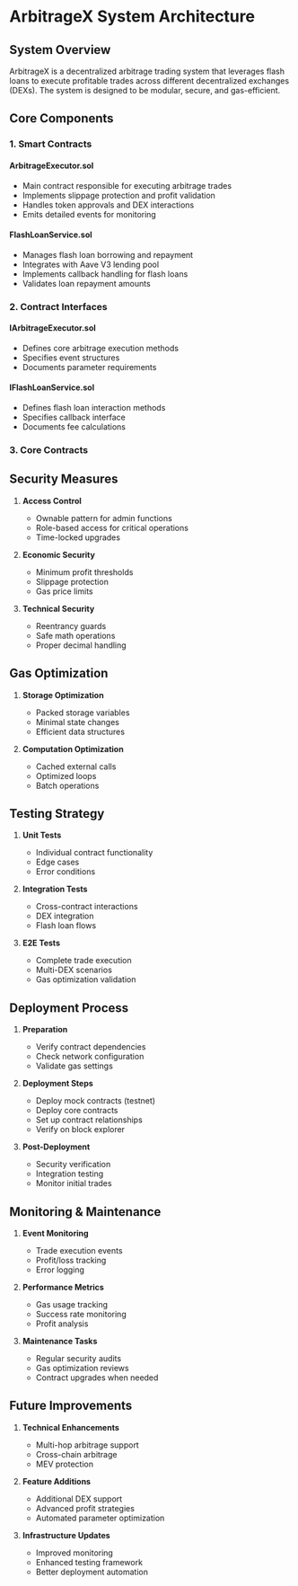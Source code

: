 # ArbitrageX System Architecture

## System Overview

ArbitrageX is a decentralized arbitrage trading system that leverages flash loans to execute profitable trades across different decentralized exchanges (DEXs). The system is designed to be modular, secure, and gas-efficient.

## Core Components

### 1. Smart Contracts

#### ArbitrageExecutor.sol

- Main contract responsible for executing arbitrage trades
- Implements slippage protection and profit validation
- Handles token approvals and DEX interactions
- Emits detailed events for monitoring

#### FlashLoanService.sol

- Manages flash loan borrowing and repayment
- Integrates with Aave V3 lending pool
- Implements callback handling for flash loans
- Validates loan repayment amounts

### 2. Contract Interfaces

#### IArbitrageExecutor.sol

- Defines core arbitrage execution methods
- Specifies event structures
- Documents parameter requirements

#### IFlashLoanService.sol

- Defines flash loan interaction methods
- Specifies callback interface
- Documents fee calculations

### 3. Core Contracts

## Security Measures

1. **Access Control**

   - Ownable pattern for admin functions
   - Role-based access for critical operations
   - Time-locked upgrades

2. **Economic Security**

   - Minimum profit thresholds
   - Slippage protection
   - Gas price limits

3. **Technical Security**
   - Reentrancy guards
   - Safe math operations
   - Proper decimal handling

## Gas Optimization

1. **Storage Optimization**

   - Packed storage variables
   - Minimal state changes
   - Efficient data structures

2. **Computation Optimization**
   - Cached external calls
   - Optimized loops
   - Batch operations

## Testing Strategy

1. **Unit Tests**

   - Individual contract functionality
   - Edge cases
   - Error conditions

2. **Integration Tests**

   - Cross-contract interactions
   - DEX integration
   - Flash loan flows

3. **E2E Tests**
   - Complete trade execution
   - Multi-DEX scenarios
   - Gas optimization validation

## Deployment Process

1. **Preparation**

   - Verify contract dependencies
   - Check network configuration
   - Validate gas settings

2. **Deployment Steps**

   - Deploy mock contracts (testnet)
   - Deploy core contracts
   - Set up contract relationships
   - Verify on block explorer

3. **Post-Deployment**
   - Security verification
   - Integration testing
   - Monitor initial trades

## Monitoring & Maintenance

1. **Event Monitoring**

   - Trade execution events
   - Profit/loss tracking
   - Error logging

2. **Performance Metrics**

   - Gas usage tracking
   - Success rate monitoring
   - Profit analysis

3. **Maintenance Tasks**
   - Regular security audits
   - Gas optimization reviews
   - Contract upgrades when needed

## Future Improvements

1. **Technical Enhancements**

   - Multi-hop arbitrage support
   - Cross-chain arbitrage
   - MEV protection

2. **Feature Additions**

   - Additional DEX support
   - Advanced profit strategies
   - Automated parameter optimization

3. **Infrastructure Updates**
   - Improved monitoring
   - Enhanced testing framework
   - Better deployment automation
